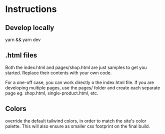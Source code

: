 # Instructions

## Develop locally

yarn && yarn dev

## .html files
Both the index.html and pages/shop.html are just samples to get you started. Replace their contents with your own code. 

For a one-off case, you can work directly o the index.html file. If you are developing multiple pages, use the pages/ folder and create each separate page eg. shop.html, single-product.html, etc.

## Colors 
override the default tailwind colors, in order to match the site's color palette. This will also ensure as smaller css footprint on the final build.
